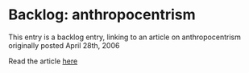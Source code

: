 # Backlog: anthropocentrism

This entry is a backlog entry, linking to an article on anthropocentrism originally posted April 28th, 2006

Read the article <a href="http://pomax.livejournal.com/#entry_8856" target="_blank">here</a>
